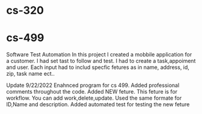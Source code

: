 # cs-320
# cs-499
Software Test Automation
In this project I created a mobbile application for a customer.
I had set tast to follow and test. I had to create a task,appoiment and user.
Each input had to includ specfic fetures as in name, address, id, zip, task name ect..

Update 9/22/2022
Enahnced program for cs 499.
Added professional comments throughout the code.
Added NEW feture. This feture is for workflow. You can add work,delete,update. Used the same formate for ID,Name and description.
Added automated test for testing the new feture

